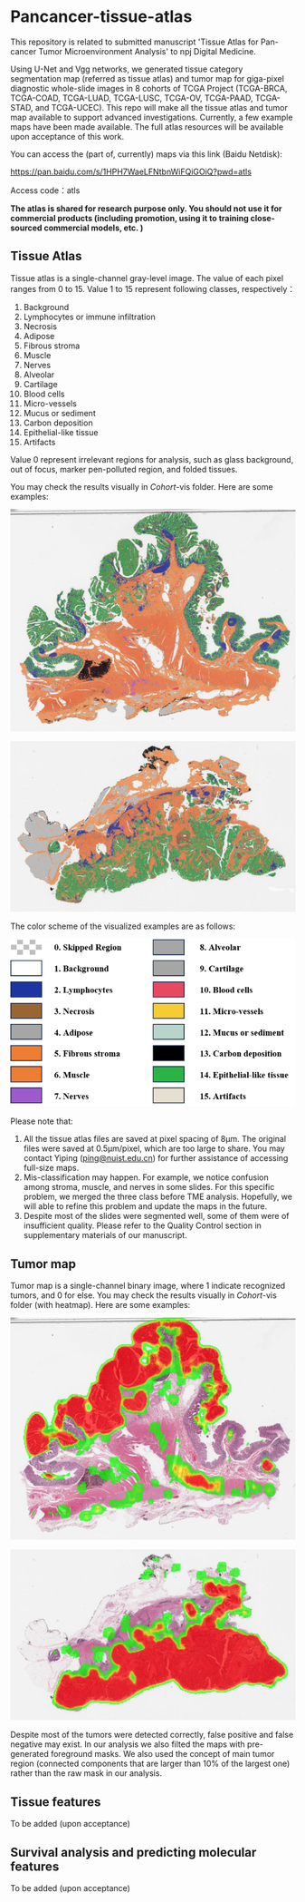 # Pancancer-tissue-atlas

This repository is related to submitted manuscript 'Tissue Atlas for Pan-cancer Tumor Microenvironment Analysis' to npj Digital Medicine.

Using U-Net and Vgg networks, we generated tissue category segmentation map (referred as tissue atlas) and tumor map for giga-pixel diagnostic whole-slide images in 8 cohorts of TCGA Project (TCGA-BRCA, TCGA-COAD, TCGA-LUAD, TCGA-LUSC, TCGA-OV, TCGA-PAAD, TCGA-STAD, and TCGA-UCEC). This repo will make all the tissue atlas and tumor map available to support advanced investigations. Currently, a few example maps have been made available. The full atlas resources will be available upon acceptance of this work.

You can access the (part of, currently) maps via this link (Baidu Netdisk):

 https://pan.baidu.com/s/1HPH7WaeLFNtbnWiFQiGOiQ?pwd=atls 

Access code：atls 

**The atlas is shared for research purpose only. You should not use it for commercial products (including promotion, using it to training close-sourced commercial models, etc. )**

## Tissue Atlas

Tissue atlas is a single-channel gray-level image. The value of each pixel ranges from 0 to 15. Value 1 to 15 represent following classes, respectively：
1.  Background
2.  Lymphocytes or immune infiltration
3.  Necrosis
4.  Adipose
5.  Fibrous stroma
6.  Muscle
7.  Nerves
8.  Alveolar
9.  Cartilage
10. Blood cells
11. Micro-vessels
12. Mucus or sediment
13. Carbon deposition
14. Epithelial-like tissue
15. Artifacts

Value 0 represent irrelevant regions for analysis, such as glass background, out of focus, marker pen-polluted region, and folded tissues.

You may check the results visually in $Cohort$-vis folder. Here are some examples:

![image](images/example-tissuemap/TCGA-3L-AA1B-01Z-00-DX1.8923A151-A690-40B7-9E5A-FCBEDFC2394F.jpg)

![image](images/example-tissuemap/TCGA-3L-AA1B-01Z-00-DX2.17CE3683-F4B1-4978-A281-8F620C4D77B4.jpg)

The color scheme of the visualized examples are as follows:

![image](images/color-scheme.png)

Please note that:
1. All the tissue atlas files are saved at pixel spacing of 8μm. The original files were saved at 0.5μm/pixel, which are too large to share. You may contact Yiping (ping@nuist.edu.cn) for further assistance of accessing full-size maps.
2. Mis-classification may happen. For example, we notice confusion among stroma, muscle, and nerves in some slides. For this specific problem, we merged the three class before TME analysis. Hopefully, we will able to refine this problem and update the maps in the future. 
3. Despite most of the slides were segmented well, some of them were of insufficient quality. Please refer to the Quality Control section in supplementary materials of our manuscript.


## Tumor map

Tumor map is a single-channel binary image, where 1 indicate recognized tumors, and 0 for else. You may check the results visually in $Cohort$-vis folder (with heatmap). Here are some examples:


![image](images/example-tumormap/TCGA-3L-AA1B-01Z-00-DX1.8923A151-A690-40B7-9E5A-FCBEDFC2394F.jpg)

![image](images/example-tumormap/TCGA-3L-AA1B-01Z-00-DX2.17CE3683-F4B1-4978-A281-8F620C4D77B4.jpg)

Despite most of the tumors were detected correctly, false positive and false negative may exist. In our analysis we also filted the maps with pre-generated foreground masks. We also used the concept of main tumor region (connected components that are larger than 10% of the largest one) rather than the raw mask in our analysis. 


##  Tissue features

To be added (upon acceptance)

##  Survival analysis and predicting molecular features

To be added (upon acceptance)